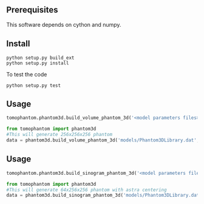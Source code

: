 ## Prerequisites
This software depends on cython and numpy.

## Install
   
```
python setup.py build_ext 
python setup.py install
```

To test the code

```
python setup.py test
```

## Usage
```python
tomophantom.phantom3d.build_volume_phantom_3d('<model parameters files>', <model id:int>, <phantom size:int>)
```

```python
from tomophantom import phantom3d
#This will generate 256x256x256 phantom
data = phantom3d.build_volume_phantom_3d('models/Phantom3DLibrary.dat', 1, 256)
```


## Usage
```python
tomophantom.phantom3d.build_sinogram_phantom_3d('<model parameters files>', <model id:int>, <volume size:int>, <detector size:int>, <angles: numpy array float>, <centering: int 0-radon,1-astra>)
```

```python
from tomophantom import phantom3d
#This will generate 64x256x256 phantom with astra centering
data = phantom3d.build_sinogram_phantom_3d('models/Phantom3DLibrary.dat', 1, 256, 256, numpy.linspace(0,180,64,dtype='float32'), 1)
```


